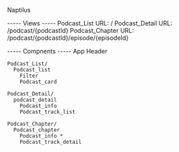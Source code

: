 Naptilus

----- Views -----
  Podcast_List        URL:​ /
  Podcast_Detail      URL:​ /podcast/{podcastId}
  Podcast_Chapter     URL:​ /podcast/{podcastId}/episode/{episodeId}

----- Compnents -----
  App
    Header

    Podcast_List/
      Podcast_list
        Filter
        Podcast_card

    Podcast_Detail/
      podcast_detail
        Podcast_info
        Podcast_track_list

    Podcast_Chapter/
      Podcast_chapter
        Podcast_info *
        Podcast_track_detail
